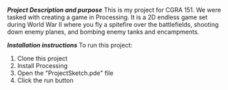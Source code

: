***Project Description and purpose***
This is my project for CGRA 151. We were tasked with creating a game in Processing. It is a 2D endless game set during World War II where you fly a spitefire over the battlefields, shooting down enemy planes, and bombing enemy tanks and encampments.

***Installation instructions***
To run this project:
1. Clone this project
2. Install Processing
3. Open the "ProjectSketch.pde" file
4. Click the run button
